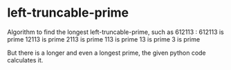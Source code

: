 # left-truncable-prime
Algorithm to find the longest left-truncable-prime, such as 612113 :
612113 is prime
12113 is prime
2113 is prime
113 is prime
13 is prime
3 is prime

But there is a longer and even a longest prime, the given python code calculates it.
